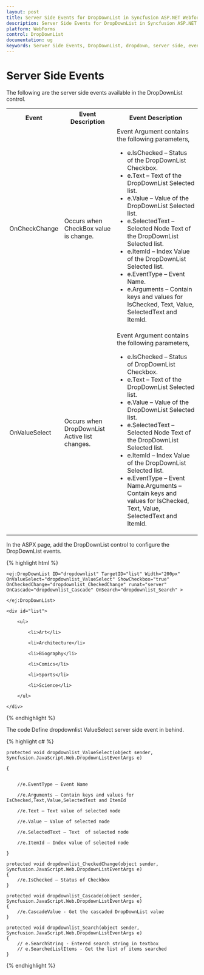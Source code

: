 ```yaml
---
layout: post
title: Server Side Events for DropDownList in Syncfusion ASP.NET Webforms
description: Server Side Events for DropDownList in Syncfusion ASP.NET Webforms
platform: WebForms
control: DropDownList
documentation: ug
keywords: Server Side Events, DropDownList, dropdown, server side, events
---
```


# Server Side Events

The following are the server side events available in the DropDownList control.

<table>
<tr><th>
Event</th><th>
Event Description</th><th>
Event Description</th></tr>
<tr>
<td>
OnCheckChange</td><td>
Occurs when CheckBox value is change.</td><td>
Event Argument contains the following parameters,
<ul>
<li>e.IsChecked – Status of the DropDownList Checkbox.</li>
<li>e.Text – Text of the DropDownList Selected list.</li>
<li>e.Value – Value of the DropDownList Selected list.</li>
<li>e.SelectedText – Selected Node Text of the DropDownList Selected list.</li>
<li>e.ItemId – Index Value of the DropDownList Selected list.</li>
<li>e.EventType – Event Name.</li>
<li>e.Arguments – Contain keys and values for IsChecked, Text, Value, SelectedText and ItemId.</li>
</ul>
</td></tr>
<tr>
<td>
OnValueSelect</td><td>
Occurs when DropDownList Active list changes.</td><td>
Event Argument contains the following parameters, 
<ul>
<li>e.IsChecked – Status of DropDownList Checkbox.</li>
<li>e.Text – Text of the DropDownList Selected list.</li>
<li>e.Value – Value of the DropDownList Selected list.</li>
<li>e.SelectedText – Selected Node Text of the DropDownList Selected list.</li>
<li>e.ItemId – Index Value of the DropDownList Selected list.</li>
<li>e.EventType – Event Name.Arguments – Contain keys and values for IsChecked, Text, Value, SelectedText and ItemId.</li>
</ul></td></tr>
</table>

In the ASPX page, add the DropDownList control to configure the DropDownList events.

{% highlight html %}

    <ej:DropDownList ID="dropdownlist" TargetID="list" Width="200px" OnValueSelect="dropdownlist_ValueSelect" ShowCheckbox="true" OnCheckedChange="dropdownlist_CheckedChange" runat="server" OnCascade="dropdownlist_Cascade" OnSearch="dropdownlist_Search" >

    </ej:DropDownList>

    <div id="list">

        <ul>

            <li>Art</li>

            <li>Architecture</li>

            <li>Biography</li>

            <li>Comics</li>

            <li>Sports</li>

            <li>Science</li>

        </ul>

    </div>

{% endhighlight %}

The code Define dropdownlist ValueSelect server side event in behind.

{% highlight c# %}

    protected void dropdownlist_ValueSelect(object sender, Syncfusion.JavaScript.Web.DropdownListEventArgs e)

    {


        //e.EventType – Event Name

        //e.Arguments – Contain keys and values for IsChecked,Text,Value,SelectedText and ItemId

        //e.Text – Text value of selected node

        //e.Value – Value of selected node

        //e.SelectedText – Text  of selected node

        //e.ItemId – Index value of selected node

    }
	
	protected void dropdownlist_CheckedChange(object sender, Syncfusion.JavaScript.Web.DropdownListEventArgs e)
	{
	    //e.IsChecked – Status of Checkbox
	}

	protected void dropdownlist_Cascade(object sender, Syncfusion.JavaScript.Web.DropdownListEventArgs e)
	{
        //e.CascadeValue - Get the cascaded DropDownList value
	}

	protected void dropdownlist_Search(object sender, Syncfusion.JavaScript.Web.DropdownListEventArgs e)
	{
        // e.SearchString - Entered search string in textbox
        // e.SearchedListItems - Get the list of items searched
	}


{% endhighlight %}